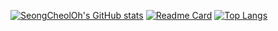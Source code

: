 [![SeongCheolOh's GitHub stats](https://github-readme-stats.vercel.app/api?username=SeongCheolOh&show_icons=true&theme=react)](https://github.com/SeongCheolOh/readme)
[![Readme Card](https://github-readme-stats.vercel.app/api/pin/?username=SeongCheolOh&repo=readme)](https://github.com/SeongCheolOh/readme)
[![Top Langs](https://github-readme-stats.vercel.app/api/top-langs/?username=SeongCheolOh&layout=compact)](https://github.com/SeongCheolOh/readme)